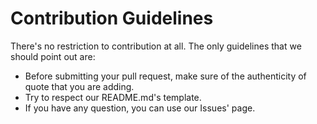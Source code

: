 # Contribution Guidelines

There's no restriction to contribution at all. The only guidelines that we should point out are:
- Before submitting your pull request, make sure of the authenticity of quote that you are adding.
- Try to respect our README.md's template.
- If you have any question, you can use our Issues' page.